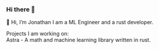 ### Hi there 👋

<!--
**john-s58/john-s58** is a ✨ _special_ ✨ repository because its `README.md` (this file) appears on your GitHub profile.
-->
👋 Hi, I’m Jonathan I am a ML Engineer and a rust developer.

Projects I am working on:<br>
Astra - A math and machine learning library written in rust.

